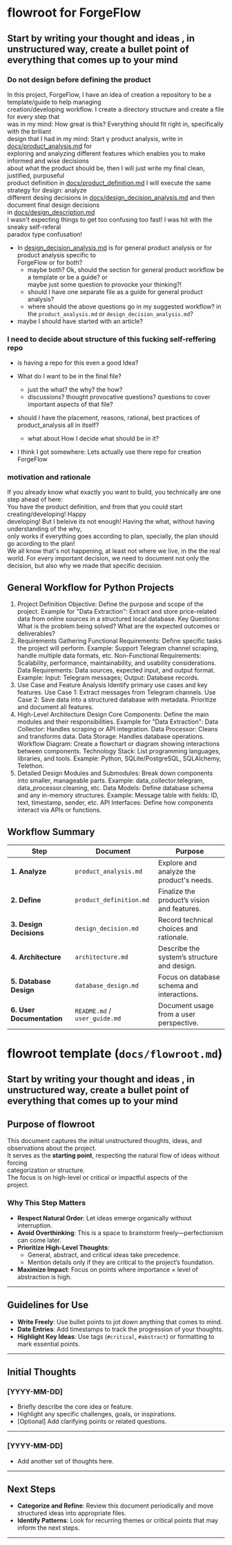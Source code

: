 # flowroot for ForgeFlow
## Start by writing your thought and ideas , in unstructured way, create a bullet point of everything that comes up to your mind
### Do not design before defining the product
In this project, ForgeFlow, I have an idea of creation a repository to be a template/guide to help managing  
creation/developing workflow. I create a directory structure and create a file for every step that  
was in my mind: How great is this? Everything should fit right in, specifically with the briliant   
design that I had in my mind: Start y product analysis, write in [docs/product_analysis.md](docs/product_analysis.md) for  
exploring and analyzing different features which enables you to make informed and wise decisions  
about what the product should be, then I will just write my final clean, justified, purpuseful  
product definition in
[docs/product_definition.md](docs/product_definition.md)
I will execute the same strategy for design: analyze  
different desing decisions in [docs/design_decision_analysis.md](docs/design_decision_analysis.md) and then document final design decisions  
in [docs/design_description.md](docs/design_description.md)  
I wasn't expecting things to get too confusing too fast! I was hit with the sneaky self-referal  
paradox type confusation! 
- In [design_decision_analysis.md](docs/design_decision_analysis.md) is for general product analysis 
or for product analysis specific to  
ForgeFlow or for both? 
  - maybe both? Ok, should the section for general product workflow be a template or be a guide? or  
  maybe just some question to provocke your thinking?!
  - should I have one separate file as a guide for general product analysis?
  - where should the above questions go in my suggested workflow? in the `product_analysis.md` or
  `design_decision_analysis.md`? 
- maybe I should have started with an article?






### I need to decide about structure of this fucking self-reffering repo

- is having a repo for this even a good Idea?
- What do I want to be in the final file?
  - just the what? the why? the how? 
  - discussions? thought provocative questions? questions to cover important aspects of that file?
- should I have the placement, reasons, rational, best practices of product_analysis all in itself?
  - what about How I decide what should be in it? 


- I think I got somewhere: Lets actually use there repo for creation ForgeFlow


### motivation and rationale 
 If you already know what exactly you want to build, you technically are one step ahead of here:  
You have the product definition, and from that you could start creating/developing! Happy  
developing! But I beleive its not enough! Having the what, without having understanding of the why,  
only works if everything goes according to plan, specially, the plan should go acording to the plan!  
We all know that's not happening, at least not where we live, in the the real world. 
For every important decision, we need to document not only the decision, but also why we made that specific decision. 


## General Workflow for Python Projects
1. Project Definition
Objective: Define the purpose and scope of the project.
Example for "Data Extraction": Extract and store price-related data from online sources in a structured local database.
Key Questions:
What is the problem being solved?
What are the expected outcomes or deliverables?
2. Requirements Gathering
Functional Requirements:
Define specific tasks the project will perform.
Example: Support Telegram channel scraping, handle multiple data formats, etc.
Non-Functional Requirements:
Scalability, performance, maintainability, and usability considerations.
Data Requirements:
Data sources, expected input, and output format.
Example: Input: Telegram messages; Output: Database records.
3. Use Case and Feature Analysis
Identify primary use cases and key features.
Use Case 1: Extract messages from Telegram channels.
Use Case 2: Save data into a structured database with metadata.
Prioritize and document all features.
4. High-Level Architecture Design
Core Components:
Define the main modules and their responsibilities.
Example for "Data Extraction":
Data Collector: Handles scraping or API integration.
Data Processor: Cleans and transforms data.
Data Storage: Handles database operations.
Workflow Diagram:
Create a flowchart or diagram showing interactions between components.
Technology Stack:
List programming languages, libraries, and tools.
Example: Python, SQLite/PostgreSQL, SQLAlchemy, Telethon.
5. Detailed Design
Modules and Submodules:
Break down components into smaller, manageable parts.
Example: data_collector.telegram, data_processor.cleaning, etc.
Data Models:
Define database schema and any in-memory structures.
Example: Message table with fields: ID, text, timestamp, sender, etc.
API Interfaces:
Define how components interact via APIs or functions.

## Workflow Summary


| **Step**              | **Document**               | **Purpose**                                           |
|-----------------------|----------------------------|-------------------------------------------------------|
| **1. Analyze**        | `product_analysis.md`      | Explore and analyze the product's needs.              |
| **2. Define**         | `product_definition.md`    | Finalize the product’s vision and features.           |
| **3. Design Decisions**| `design_decision.md`      | Record technical choices and rationale.               |
| **4. Architecture**   | `architecture.md`          | Describe the system’s structure and design.           |
| **5. Database Design**| `database_design.md`       | Focus on database schema and interactions.            |
| **6. User Documentation** | `README.md` / `user_guide.md` | Document usage from a user perspective.        |




# flowroot template (`docs/flowroot.md`)
## Start by writing your thought and ideas , in unstructured way, create a bullet point of everything that comes up to your mind
## Purpose of flowroot
This document captures the initial unstructured thoughts, ideas, and observations about the project.  
It serves as the **starting point**, respecting the natural flow of ideas without forcing   
categorization or structure.   
The focus is on high-level or critical or impactful aspects of the   
project.



### Why This Step Matters
- **Respect Natural Order**: Let ideas emerge organically without interruption.
- **Avoid Overthinking**: This is a space to brainstorm freely—perfectionism can come later.
- **Prioritize High-Level Thoughts**:
  - General, abstract, and critical ideas take precedence.
  - Mention details only if they are critical to the project’s foundation.
- **Maximize Impact**: Focus on points where importance × level of abstraction is high.

---

## Guidelines for Use
- **Write Freely**: Use bullet points to jot down anything that comes to mind.
- **Date Entries**: Add timestamps to track the progression of your thoughts.
- **Highlight Key Ideas**: Use tags (`#critical`, `#abstract`) or formatting to mark essential points.

---

## Initial Thoughts

### [YYYY-MM-DD]
- Briefly describe the core idea or feature.
- Highlight any specific challenges, goals, or inspirations.
- [Optional] Add clarifying points or related questions.

---

### [YYYY-MM-DD]
- Add another set of thoughts here.

---

## Next Steps
- **Categorize and Refine**: Review this document periodically and move structured ideas into appropriate files.
- **Identify Patterns**: Look for recurring themes or critical points that may inform the next steps.

---


